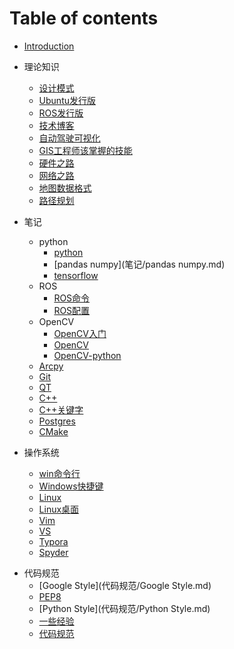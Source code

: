 # Table of contents

* [Introduction](README.md)

* 理论知识

  * [设计模式](理论知识/设计模式.md)
  * [Ubuntu发行版](理论知识/ubuntu发行版.md)
  * [ROS发行版](理论知识/ROS发行版.md)
  * [技术博客](理论知识/技术博客.md)
  * [自动驾驶可视化](理论知识/自动驾驶可视化.md)
  * [GIS工程师该掌握的技能](理论知识/GIS工程师该掌握的技能.md)
  * [硬件之路](理论知识/硬件之路.md)
  * [网络之路](理论知识/网络之路.md)
  * [地图数据格式](地图数据格式.md)
  * [路径规划](理论知识/路径规划.md)
  
* 笔记

  * python
    - [python](笔记/python.md)
    - [pandas numpy](笔记/pandas numpy.md)
    - [tensorflow](笔记/Tensorflow.md)
  * ROS
    * [ROS命令](笔记/ROS常用命令字典.md)
    * [ROS配置](笔记/ROS配置.md)
  * OpenCV
    * [OpenCV入门](笔记/OpenCV入门.md)
    * [OpenCV](笔记/OpenCV.md)
    * [OpenCV-python](笔记/OpenCV-python.md)
  * [Arcpy](笔记/Arcpy.md)
  * [Git](笔记/Git.md)
  * [QT](笔记/QT.md)
  * [C++](笔记/C++.md)
  * [C++关键字](笔记/C++关键字.md)
  * [Postgres](笔记/Postgres.md)
  * [CMake](笔记/CMake.md)
  
* 操作系统

  * [win命令行](操作系统/win命令行.md)
  * [Windows快捷键](操作系统/Windows快捷键.md)
  * [Linux](操作系统/Linux.md)
  * [Linux桌面](操作系统/Linux桌面.md)
  * [Vim](操作系统/Vim.md)
  * [VS](操作系统/VS.md)
  * [Typora](操作系统/Typora.md)
  * [Spyder](操作系统/spyder.md)

- 代码规范
  - [Google Style](代码规范/Google Style.md)
  - [PEP8](代码规范/PEP8.md)
  - [Python Style](代码规范/Python Style.md)
  - [一些经验](代码规范/一些经验.md)
  - [代码规范](代码规范/代码规范.md)
